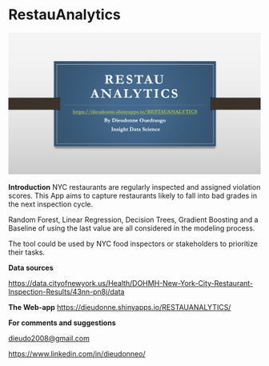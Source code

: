 # RestauAnalytics

![RestauAnalytics](pict4.png)


**Introduction**
NYC restaurants are regularly inspected and assigned violation scores. This App aims to capture restaurants likely to fall into bad grades in the next inspection cycle.

Random Forest, Linear Regression, Decision Trees, Gradient Boosting and a Baseline of using the last value are all considered in the modeling process.

The tool could be used by NYC food inspectors or stakeholders to prioritize their tasks. 


**Data sources**

https://data.cityofnewyork.us/Health/DOHMH-New-York-City-Restaurant-Inspection-Results/43nn-pn8j/data


**The Web-app**
https://dieudonne.shinyapps.io/RESTAUANALYTICS/

**For comments and suggestions**

dieudo2008@gmail.com 


https://www.linkedin.com/in/dieudonneo/



